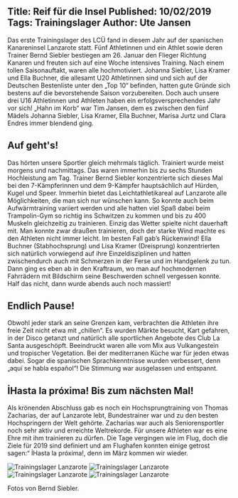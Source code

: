 Title: Reif für die Insel
Published: 10/02/2019
Tags: Trainingslager
Author: Ute Jansen
---

Das erste Trainingslager des LCÜ fand in diesem Jahr auf der spanischen Kanareninsel Lanzarote statt. Fünf Athletinnen und ein Athlet sowie deren Trainer Bernd Siebler bestiegen am 26. Januar den Flieger Richtung Kanaren und freuten sich auf eine Woche intensives Training. Nach einem tollen Saisonauftakt, waren alle hochmotiviert. Johanna Siebler, Lisa Kramer und Ella Buchner, die allesamt U20 Athletinnen sind und sich auf der Deutschen Bestenliste unter den „Top 10“ befinden, hatten gute Gründe sich bestens auf die bevorstehende Saison vorzubereiten. Doch auch unsere drei U16 Athletinnen und Athleten haben ein erfolgsversprechendes Jahr vor sich! „Hahn im Korb“ war Tim Jansen, dem es zwischen den fünf Mädels Johanna Siebler, Lisa Kramer, Ella Buchner, Marisa Jurtz und Clara Endres immer blendend ging.

## Auf geht's!

Das hörten unsere Sportler gleich mehrmals täglich. Trainiert wurde meist morgens und nachmittags. Das waren immerhin bis zu sechs Stunden Hochleistung am Tag. Trainer Bernd Siebler konzentrierte sich dieses Mal bei den 7-Kämpferinnen und dem 9-Kämpfer hauptsächlich auf Hürden, Kugel und Speer. Immerhin bietet das Leichtathletikareal auf Lanzarote alle Möglichkeiten, die man sich nur wünschen kann. So konnte auch beim Aufwärmtraining variiert werden und alle hatten viel Spaß dabei beim Trampolin-Gym so richtig ins Schwitzen zu kommen und bis zu 400 Muskeln gleichzeitig zu trainieren. Einzig das Wetter spielte nicht dauerhaft mit. Man konnte zwar draußen trainieren, doch der starke Wind machte es den Athleten nicht immer leicht. Im besten Fall gab’s Rückenwind! Ella Buchner (Stabhochsprung) und Lisa Kramer (Dreisprung) konzentrierten sich natürlich vorwiegend auf ihre Einzeldisziplinen und hatten zwischendurch auch mit Schmerzen in der Ferse und im Handgelenk zu tun. Dann ging es eben ab in den Kraftraum, wo man auf hochmodernen Fahrrädern mit Bildschirm seine Beschwerden schnell vergessen konnte. Half das nicht, dann wurde abends auch noch massiert!

## Endlich Pause!

Obwohl jeder stark an seine Grenzen kam, verbrachten die Athleten ihre freie Zeit nicht etwa mit „chillen“. Es wurden Märkte besucht, Kart gefahren, in der Disco getanzt und natürlich alle sportlichen Angebote des Club La Santa ausgeschöpft. Beeindruckt waren alle vom Mix aus Vulkangestein und tropischer Vegetation. Bei der mediterranen Küche war für jeden etwas dabei. Sogar die spanischen Sprachkenntnisse wurden verbessert, denn „aquí se habla español“! Die Stimmung war ausgelassen und entspannt.

## İHasta la próxima! Bis zum nächsten Mal!

Als krönenden Abschluss gab es noch ein Hochsprungtraining von Thomas Zacharias, der auf Lanzarote lebt, Bundestrainer war und zu den besten Hochspringern der Welt gehörte. Zacharias war auch als Seniorensportler noch sehr aktiv und erreichte Weltrekorde. Für unsere Athleten war es eine Ehre mit ihm trainieren zu dürfen. Die Tage vergingen wie im Flug, doch die Ziele für 2019 sind definiert und am Flughafen konnten einige getrost sagen:“ İHasta la próxima!, denn im März kommen wir wieder.

![Trainingslager Lanzarote](/blog/assets/2019/2019-02-10-trainingslager-01.jpg)
![Trainingslager Lanzarote](/blog/assets/2019/2019-02-10-trainingslager-02.jpg)
![Trainingslager Lanzarote](/blog/assets/2019/2019-02-10-trainingslager-03.jpg)
![Trainingslager Lanzarote](/blog/assets/2019/2019-02-10-trainingslager-04.jpg)

Fotos von Bernd Siebler.